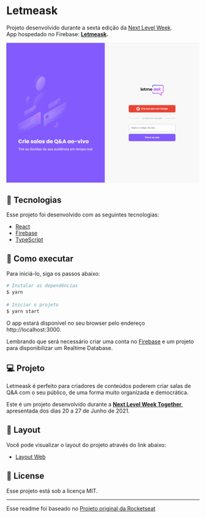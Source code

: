 # Letmeask
Projeto desenvolvido durante a sexta edição da [Next Level Week](https://nextlevelweek.com/).
<br/>
App hospedado no Firebase: **[Letmeask](https://letmeask-53ad6.web.app/).**

![Print da tela inicial do projeto](https://github.com/MatheusSouzaCC/nlw-letmeask/blob/main/letmeask.png?raw=true)

## 🧪 Tecnologias

Esse projeto foi desenvolvido com as seguintes tecnologias:

- [React](https://reactjs.org)
- [Firebase](https://firebase.google.com/)
- [TypeScript](https://www.typescriptlang.org/)

## 🚀 Como executar

Para iniciá-lo, siga os passos abaixo:
```bash
# Instalar as dependências
$ yarn

# Iniciar o projeto
$ yarn start
```
O app estará disponível no seu browser pelo endereço http://localhost:3000.

Lembrando que será necessário criar uma conta no [Firebase](https://firebase.google.com/) e um projeto para disponibilizar um Realtime Database.

## 💻 Projeto

Letmeask é perfeito para criadores de conteúdos poderem criar salas de Q&A com o seu público, de uma forma muito organizada e democrática. 

Este é um projeto desenvolvido durante a **[Next Level Week Together](https://nextlevelweek.com/)**, apresentada dos dias 20 a 27 de Junho de 2021.


## 🔖 Layout

Você pode visualizar o layout do projeto através do link abaixo:

- [Layout Web](https://www.figma.com/file/u0BQK8rCf2KgzcukdRRCWh/Letmeask/duplicate) 

## 📝 License

Esse projeto está sob a licença MIT.

---

Esse readme foi baseado no [Projeto original da Rocketseat](https://github.com/rocketseat-education/nlw-06-reactjs)
